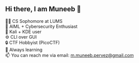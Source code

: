 ## Hi there, I am Muneeb 👋

🧑‍💻 CS Sophomore at LUMS \
🧠 AIML + Cybersecurity Enthusiast \
🐧 Kali + KDE user \
⚙️ CLI over GUI \
🔒 CTF Hobbyist (PicoCTF) \
🌱 Always learning \
📫 You can reach me via email: m.muneeb.pervez@gmail.com
